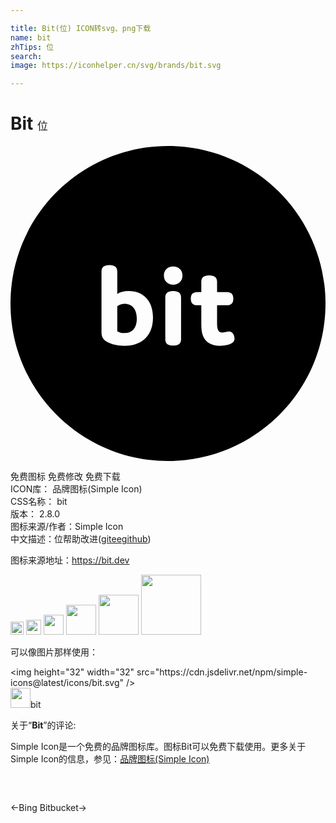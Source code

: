 ```yaml
---

title: Bit(位) ICON转svg、png下载
name: bit
zhTips: 位
search: 
image: https://iconhelper.cn/svg/brands/bit.svg

---
```


# Bit  <small style="font-size: 60%;font-weight: 100">位</small>

<div id="svg" class="svg-wrap">
<svg role="img" viewBox="0 0 24 24" xmlns="http://www.w3.org/2000/svg"><title>Bit icon</title><path d="M12 24C5.373 24 0 18.627 0 12S5.373 0 12 0s12 5.373 12 12-5.373 12-12 12zm-1.144-10.93c0-1.292-.763-2.019-1.858-2.019-.341 0-.637.072-.862.224V9.552c0-.323-.197-.485-.601-.485s-.601.162-.601.485v4.533c0 .305 0 .601.413.835.359.206.826.305 1.328.305 1.4 0 2.181-.844 2.181-2.154zm-2.72 1.05v-1.921a.923.923 0 0 1 .565-.18c.556 0 .924.413.924 1.131 0 .709-.359 1.104-.942 1.104-.206 0-.395-.045-.548-.135zm4.968-4.254c0-.413-.296-.691-.709-.691s-.709.278-.709.691c0 .413.296.7.709.7s.709-.287.709-.7zm-.108 1.669c0-.323-.197-.485-.601-.485s-.601.162-.601.485v3.186c0 .323.197.485.601.485s.601-.162.601-.485v-3.186zm3.64 2.594c-.072 0-.135.018-.206.036-.081.018-.18.045-.278.045-.153 0-.269-.054-.332-.18-.081-.153-.081-.386-.081-.548v-1.346h.754c.323 0 .485-.162.485-.503s-.162-.503-.485-.503h-.754v-.79c0-.323-.197-.485-.601-.485s-.601.162-.601.485v.79h-.314c-.323 0-.485.162-.485.503s.162.503.485.503h.314v1.346c0 .413.018.799.197 1.122.197.359.583.619 1.23.619.35 0 .691-.081.889-.197.171-.099.215-.224.215-.35 0-.197-.099-.548-.431-.548z"/></svg>
</div>
<detail full-name='bit'></detail>

<div class="detail-page">
<p>
<span><span class="badge-success badge">免费图标</span> <span class="badge-success badge">免费修改</span>  <span class="badge-success badge">免费下载</span> </span>
<br/>
<span>
ICON库：
<span class="badge-secondary badge">品牌图标(Simple Icon)</span> 
</span>
<br/>
<span>
CSS名称：
<span class="badge-secondary badge">bit</span> 
</span>

<br/>
<span>
版本：
<span class="badge-secondary badge">2.8.0</span> 
</span>
<br/>
<span>图标来源/作者：<span class="badge-light badge">Simple Icon</span></span> 
<br/>
<span class="zh-detail">中文描述：<span class="badge-primary badge">位</span><span class="help-link"><span>帮助改进</span>(<a href="https://gitee.com/liuwave/icon-helper/edit/master/json/brands/bit.json" target="_blank" rel="noopener noreferrer">gitee</a><a href="https://github.com/liuwave/icon-helper/edit/master/json/brands/bit.json" target="_blank" rel="noopener noreferrer">github</a></span>)</span><br/>
</p>
</div><div class="description description alert alert-light"><p>图标来源地址：<a href="https://bit.dev" target="_blank" rel="noopener noreferrer">https://bit.dev</a></p></div>
<div class="alert alert-dark">
<img height="21" width="21" src="https://cdn.jsdelivr.net/npm/simple-icons@latest/icons/bit.svg" />
<img height="24" width="24" src="https://cdn.jsdelivr.net/npm/simple-icons@latest/icons/bit.svg" />
<img height="32" width="32" src="https://cdn.jsdelivr.net/npm/simple-icons@latest/icons/bit.svg" />
<img height="48" width="48" src="https://cdn.jsdelivr.net/npm/simple-icons@latest/icons/bit.svg" />
<img height="64" width="64" src="https://cdn.jsdelivr.net/npm/simple-icons@latest/icons/bit.svg" />
<img height="96" width="96" src="https://cdn.jsdelivr.net/npm/simple-icons@latest/icons/bit.svg" />

</div>
<div>
  <p>可以像图片那样使用：    
  </p>
  <div class="alert alert-primary" style="font-size: 14px">
    &lt;img height="32" width="32" src="https://cdn.jsdelivr.net/npm/simple-icons@latest/icons/bit.svg" /&gt;
    <copy-btn content='<img height="32" width="32" src="https://cdn.jsdelivr.net/npm/simple-icons@latest/icons/bit.svg" />'></copy-btn>
  </div>
  <div class="alert alert-secondary">
    <img height="32" width="32" src="https://cdn.jsdelivr.net/npm/simple-icons@latest/icons/bit.svg" />bit
    <copy-btn content="bit" btn-title="复制图标名称"></copy-btn>
  </div>
</div>
<div class="icon-detail__container">
<p>关于“<b>Bit</b>”的评论:</p>
</div>
<Vssue title="关于“Bit”的评论" />
<div><p>Simple Icon是一个免费的品牌图标库。图标Bit可以免费下载使用。更多关于  Simple Icon的信息，参见：<a target="_blank" href="https://iconhelper.cn/brands.html">品牌图标(Simple Icon)</a>
</p></div>


<div style="padding:2rem 0 " class="page-nav"><p class="inner"><span class="prev">←<router-link to="/icon/bing.html">Bing</router-link></span> <span class="next"><router-link to="/icon/bitbucket.html">Bitbucket</router-link>→</span></p></div>
